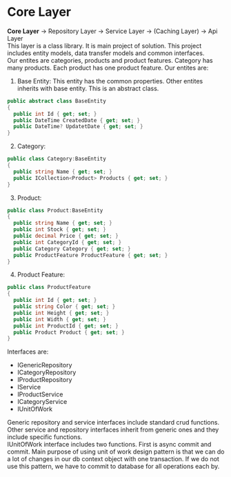# Core Layer
**Core Layer** -> Repository Layer -> Service Layer -> (Caching Layer) -> Api Layer  
This layer is a class library. It is main project of solution. This project includes entity models, data transfer models and common interfaces.  
Our entites are categories, products and product features. Category has many products. Each product has one product feature. Our entites are:   
1. Base Entity: This entity has the common properties. Other entites inherits with base entity. This is an abstract class.  
```csharp
public abstract class BaseEntity
{
  public int Id { get; set; }
  public DateTime CreatedDate { get; set; }
  public DateTime? UpdatetDate { get; set; }
}
```
2. Category:  
```csharp
public class Category:BaseEntity
{
  public string Name { get; set; }
  public ICollection<Product> Products { get; set; }
}
```
3. Product:  
```csharp
public class Product:BaseEntity
{
  public string Name { get; set; }
  public int Stock { get; set; }
  public decimal Price { get; set; }
  public int CategoryId { get; set; }
  public Category Category { get; set; }
  public ProductFeature ProductFeature { get; set; }
}
```
4. Product Feature:  
```csharp
public class ProductFeature
{
  public int Id { get; set; }
  public string Color { get; set; }
  public int Height { get; set; }
  public int Width { get; set; }
  public int ProductId { get; set; }
  public Product Product { get; set; }
}
```  

Interfaces are:
- IGenericRepository
- ICategoryRepository
- IProductRepository
- IService
- IProductService
- ICategoryService
- IUnitOfWork  

Generic repository and service interfaces include standard crud functions. Other service and repository interfaces inherit from generic ones and they include specific functions.  
IUnitOfWork interface includes two functions. First is async commit and commit. Main purpose of using unit of work design pattern is that we can do a lot of changes in our db context object with one transaction. If we do not use this pattern, we have to commit to database for all operations each by. 
